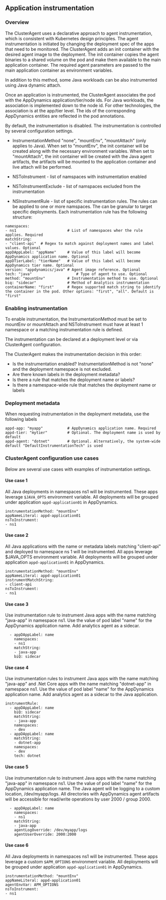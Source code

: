 ## Application instrumentation

### Overview

The ClusterAgent uses a declarative approach to agent instrumentation, which is consistent with Kubernetes design principles. 
The agent instrumentation is initiated by changing the deployment spec of the apps that need to be monitored. The ClusterAgent adds an init container with the desired agent image to the deployment. The init container copies the agent binaries to a shared volume on the pod and make them available to the main application container. The required agent parameters are passed to the main application container as environment variables. 

In addition to this method, some Java workloads can be also instrumented using Java dynamic attach.

Once an application is instrumented, the ClusterAgent associates the pod with the AppDynamics application/tier/node ids. For Java workloads, the association is implemented down to the node id. For other technologies, the association is at the app/tier level. The ids of the corresponding AppDynamics entities are reflected in the pod annotations.

By default, the instrumentation is disabled. The instrumentation is controlled by several configuration settings.
* InstrumentationMethod "none", "mountEnv", "mountAttach" (only applies to Java). When set to "mountEnv", the init container will be created along with the necessary environment variables. When set to "mountAttach", the init container will be created with the Java agent artifacts, the artifacts will be mounted to the application container and live attach will be performed.

* NSToInstrument - list of namspaces with instrumentation enabled
* NSToInstrumentExclude - list of namspaces excluded from the instrumentation
* NSInstrumentRule - list of specific instrumentation rules. The rules can be applied to one or more namspaces. The can be granular to target specific deployments. Each instrumentation rule has the following structure: 

```	  
namespaces:
- ns1						# List of namespaces wher the rule applies. Required
matchString: 
- "client-api"	# Regex to match against deployment names and label values. Optional
appDAppLabel: "appName"		# Value of this label will become AppDynamics application name. Optional			
appDTierLabel: "tierName"	# Value of this label will become AppDynamics tier name. Optional			
version: "appdynamics/java"	# Agent image reference. Optional
tech: "java"					# Type of agent to use. Optional
method: "mountEnv"			# Instrumentation method to use. Optional
biq: "sidecar"				# Method of Analytics instrumentation
containerName: "first"		# Regex supported match string to identify the container in the pod. Other options: "first", "all". Default is "first"
```

### Enabling instrumentation
To enable instrumentation, the InstrumentationMethod must be set to mountEnv or mountAttach and NSToInstrument must have at least 1 namespace or a matching instrumentation rule is defined.

The instrumentation can be declared at a deployment level or via ClusterAgent configuration.

 
The ClusterAgent makes the instrumentation decision in this order:

* Is the instrumentation enabled? InstrumentationMethod is not "none" and the deployment namespace is not excluded.
* Are there known labels in the deployment metadata?
* Is there a rule that matches the deployment name or labels?
* Is there a namespace-wide rule that matches the deployment	name or labels

### Deployment metadata
When requesting instrumentation in the deployment metadata, use the following labels

```
appd-app: "myapp"			# AppDynamics application name. Required
appd-tier: "mytier"  		# Optional. The deployment name is used by default
appd-agent: "dotnet" 		# Optional. Alternatively, the system-wide default "DefaultInstrumentationTech" is used
```


### ClusterAgent configuration use cases
Below are several use cases with examples of instrumentation settings.

#### Use case 1
All Java deployments in namespaces ns1 will be instrumented. These apps leverage `$JAVA_OPTS` environment variable. All deployments will be grouped under application `appd-application01` in AppDynamics.

```
instrumentationMethod: "mountEnv"
appNameLiteral: appd-application01
nsToInstrument:
- ns1
```

#### Use case 2 
All Java applications with the name or metadata labels matching "client-api"
and deployed to namespace ns 1 will be instrumented. All apps leverage $JAVA_OPTS environment variable. All deployments will be grouped under application `appd-application01` in AppDynamics.

```
instrumentationMethod: "mountEnv"
appNameLiteral: appd-application01
instrumentMatchString:
- client-api
nsToInstrument:
- ns1
```


#### Use case 3
Use instrumentation rule to instrument Java apps with the name matching "java-app" in namespace ns1. Use the value of pod label "name" for the AppDynamics application name. Add analytics agent as a sidecar.

```instrumentRule:
  - appDAppLabel: name
    namespaces:
    - ns1
    matchString: 
    - java-app
    biQ: sidecar
```


#### Use case 4
Use instrumentation rules to instrument Java apps with the name matching "java-app"  and .Net Core apps with the name matching "dotnet-app" in namespace ns1.  Use the value of pod label "name" for the AppDynamics application name. Add analytics agent as a sidecar to the Java application.


```
instrumentRule:
  - appDAppLabel: name
    biQ: sidecar
    matchString:
    - java-app
    namespaces:
    - dev
  - appDAppLabel: name
    matchString:
    - dotnet-app
    namespaces:
    - dev
    tech: dotnet
```

#### Use case 5
Use instrumentation rule to instrument Java apps with the name matching "java-app" in namespace ns1. Use the value of pod label "name" for the AppDynamics application name. 
The Java agent will be logging to a custom location, /dev/myapp/logs. All directories with AppDynamics agent artifacts will be accessible for read/write operations by user 2000 / group 2000.

```instrumentRule:
  - appDAppLabel: name
    namespaces:
    - ns1
    matchString: 
    - java-app
    agentLogOverride: /dev/myapp/logs
    agentUserOverride: 2000:2000
```

#### Use case 6
All Java deployments in namespaces ns1 will be instrumented. These apps leverage a custom `$APM_OPTIONS` environment variable. All deployments will be grouped under application `appd-application01` in AppDynamics.

```
instrumentationMethod: "mountEnv"
appNameLiteral: appd-application01
agentEnvVar: APM_OPTIONS
nsToInstrument:
- ns1
```
